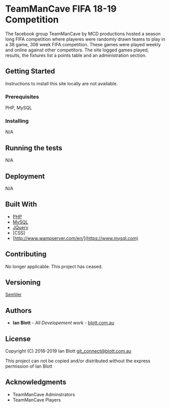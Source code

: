 # TeamManCave FIFA 18-19 Competition

The facebook group TeamManCave by MCD productions hosted a season long FIFA competition where playeres were randomly drawn teams to play in a 38 game, 308 week FIFA competition. These games were played weekly and online against other competitors. The site logged games played, results, the fixtures list a points table and an administration section.

## Getting Started

Instructions to install this site locally are not available.

### Prerequisites

PHP, MySQL

### Installing

N/A

## Running the tests

N/A

## Deployment

N/A

## Built With

* [PHP](https://www.php.net)
* [MySQL](https://www.mysql.com)
* [JQuery](https://jquery.com)
* [CSS]
* [http://www.wampserver.com/en/](https://www.mysql.com)

## Contributing

No longer applicable. This project has ceased.

## Versioning

[SemVer](http://semver.org/)

## Authors

* **Ian Blott** - *All Developement work* - [blott.com.au](https://github.com/Pyroib)

## License

Copyright (C) 2018-2019 Ian Blott <git_connect@blott.com.au>

This project can not be copied and/or distributed without the express
permission of Ian Blott

## Acknowledgments

* TeamManCave Adminstrators
* TeamManCave Players
